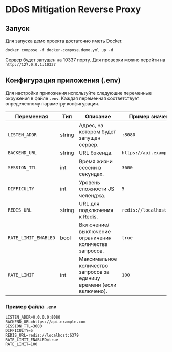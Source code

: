 # DDoS Mitigation Reverse Proxy

## Запуск

Для запуска демо проекта достаточно иметь Docker.

`docker compose -f docker-compose.demo.yml up -d`

Сервер будет запущен на 10337 порту. Для проверки можно перейти на `http://127.0.0.1:10337`

## Конфигурация приложения (.env)

Для настройки приложения используйте следующие переменные окружения в файле `.env`. Каждая переменная соответствует определенному параметру конфигурации.

| Переменная           | Тип    | Описание                                                             | Пример значения           |
| -------------------- | ------ | -------------------------------------------------------------------- | ------------------------- |
| `LISTEN_ADDR`        | string | Адрес, на котором будет запущен сервер.                              | `:8080`                   |
| `BACKEND_URL`        | string | URL бэкенда.                                                         | `https://api.example.com` |
| `SESSION_TTL`        | int    | Время жизни сессии в секундах.                                       | `3600`                    |
| `DIFFICULTY`         | int    | Уровень сложности JS челенджа.                                       | `5`                       |
| `REDIS_URL`          | string | URL для подключения к Redis.                                         | `redis://localhost:6379`  |
| `RATE_LIMIT_ENABLED` | bool   | Включение/выключение ограничения количества запросов.                | `true`                    |
| `RATE_LIMIT`         | int    | Максимальное количество запросов за единицу времени (если включено). | `100`                     |

### Пример файла `.env`

```env
LISTEN_ADDR=0.0.0.0:8080
BACKEND_URL=https://api.example.com
SESSION_TTL=3600
DIFFICULTY=5
REDIS_URL=redis://localhost:6379
RATE_LIMIT_ENABLED=true
RATE_LIMIT=100
```
